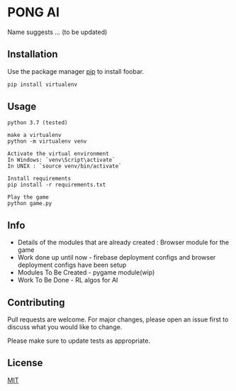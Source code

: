 # PONG AI

Name suggests ... (to be updated)

## Installation

Use the package manager [pip](https://pip.pypa.io/en/stable/) to install foobar.

```bash
pip install virtualenv
```

## Usage

```pygame module
python 3.7 (tested)

make a virtualenv
python -m virtualenv venv

Activate the virtual environment
In Windows: `venv\Script\activate`
In UNIX : `source venv/bin/activate`

Install requirements
pip install -r requirements.txt

Play the game
python game.py
```

## Info
- Details of the modules that are already created :
  Browser module for the game
- Work done up until now - firebase deployment configs and browser deployment configs have been setup 
- Modules To Be Created - pygame module(wip)
- Work To Be Done - RL algos for AI

## Contributing
Pull requests are welcome. For major changes, please open an issue first to discuss what you would like to change.

Please make sure to update tests as appropriate.

## License
[MIT](https://choosealicense.com/licenses/mit/)
